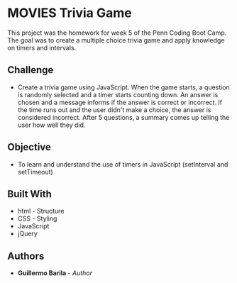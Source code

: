 # MOVIES Trivia Game

This project was the homework for week 5 of the Penn Coding Boot Camp. The goal was to create a multiple choice trivia game and apply knowledge on timers and intervals.

## Challenge
* Create a trivia game using JavaScript. When the game starts, a question is randomly selected and a timer starts counting down. An answer is chosen and a message informs if the answer is correct or incorrect. If the time runs out and the user didn't make a choice, the answer is considered incorrect.
After 5 questions, a summary comes up telling the user how well they did.

## Objective
* To learn and understand the use of timers in JavaScript (setInterval and setTimeout)

## Built With
* html - Structure
* CSS - Styling
* JavaScript
* jQuery

## Authors
* **Guillermo Barila** - *Author*